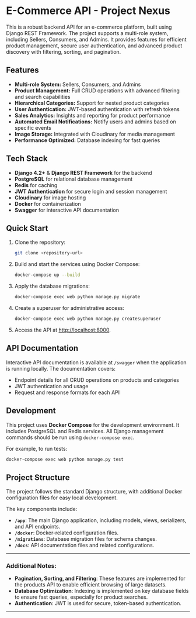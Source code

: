 # E-Commerce API - Project Nexus

This is a robust backend API for an e-commerce platform, built using Django REST Framework. The project supports a multi-role system, including Sellers, Consumers, and Admins. It provides features for efficient product management, secure user authentication, and advanced product discovery with filtering, sorting, and pagination.

## Features

* **Multi-role System:** Sellers, Consumers, and Admins
* **Product Management:** Full CRUD operations with advanced filtering and search capabilities
* **Hierarchical Categories:** Support for nested product categories
* **User Authentication:** JWT-based authentication with refresh tokens
* **Sales Analytics:** Insights and reporting for product performance
* **Automated Email Notifications:** Notify users and admins based on specific events
* **Image Storage:** Integrated with Cloudinary for media management
* **Performance Optimized:** Database indexing for fast queries

## Tech Stack

* **Django 4.2+** & **Django REST Framework** for the backend
* **PostgreSQL** for relational database management
* **Redis** for caching
* **JWT Authentication** for secure login and session management
* **Cloudinary** for image hosting
* **Docker** for containerization
* **Swagger** for interactive API documentation

## Quick Start

1. Clone the repository:

   ```bash
   git clone <repository-url>
   ```

2. Build and start the services using Docker Compose:

   ```bash
   docker-compose up --build
   ```

3. Apply the database migrations:

   ```bash
   docker-compose exec web python manage.py migrate
   ```

4. Create a superuser for administrative access:

   ```bash
   docker-compose exec web python manage.py createsuperuser
   ```

5. Access the API at [http://localhost:8000](http://localhost:8000/api/v1).

## API Documentation

Interactive API documentation is available at `/swagger` when the application is running locally. The documentation covers:

* Endpoint details for all CRUD operations on products and categories
* JWT authentication and usage
* Request and response formats for each API

## Development

This project uses **Docker Compose** for the development environment. It includes PostgreSQL and Redis services. All Django management commands should be run using `docker-compose exec`.

For example, to run tests:

```bash
docker-compose exec web python manage.py test
```

## Project Structure

The project follows the standard Django structure, with additional Docker configuration files for easy local development.

The key components include:

* **`/app`**: The main Django application, including models, views, serializers, and API endpoints.
* **`/docker`**: Docker-related configuration files.
* **`/migrations`**: Database migration files for schema changes.
* **`/docs`**: API documentation files and related configurations.

---

### Additional Notes:

* **Pagination, Sorting, and Filtering**: These features are implemented for the products API to enable efficient browsing of large datasets.
* **Database Optimization**: Indexing is implemented on key database fields to ensure fast queries, especially for product searches.
* **Authentication**: JWT is used for secure, token-based authentication.

---
